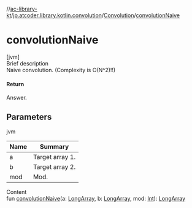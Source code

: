 //[ac-library-kt](../../index.md)/[jp.atcoder.library.kotlin.convolution](../index.md)/[Convolution](index.md)/[convolutionNaive](convolution-naive.md)



# convolutionNaive  
[jvm]  
Brief description  
Naive convolution. (Complexity is O(N^2)!!)  
  


#### Return  
Answer.  
  


## Parameters  
  
jvm  
  
|  Name|  Summary| 
|---|---|
| a| Target array 1.
| b| Target array 2.
| mod| Mod.
  
  
Content  
fun [convolutionNaive](convolution-naive.md)(a: [LongArray](https://kotlinlang.org/api/latest/jvm/stdlib/kotlin/-long-array/index.html), b: [LongArray](https://kotlinlang.org/api/latest/jvm/stdlib/kotlin/-long-array/index.html), mod: [Int](https://kotlinlang.org/api/latest/jvm/stdlib/kotlin/-int/index.html)): [LongArray](https://kotlinlang.org/api/latest/jvm/stdlib/kotlin/-long-array/index.html)  



